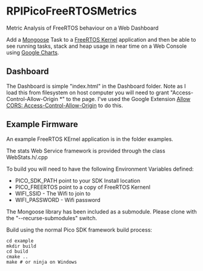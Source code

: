# RPIPicoFreeRTOSMetrics
Metric Analysis of FreeRTOS behaviour on a Web Dashboard

Add a [Mongoose](https://mongoose.ws/) Task to a [FreeRTOS Kernel](https://www.freertos.org/) application and then be able to see running tasks, stack and heap usage in near time on a Web Console using [Google Charts](https://developers.google.com/chart).


## Dashboard
The Dashboard is simple "index.html" in the Dashboard folder. Note as I load this from filesystem on host computer you will need to grant "Access-Control-Allow-Origin *" to the page. I've used the Google Extension [Allow CORS: Access-Control-Allow-Origin](https://chromewebstore.google.com/detail/allow-cors-access-control/lhobafahddgcelffkeicbaginigeejlf?hl=en) to do this.

## Example Firmware
An example FreeRTOS KErnel application is in the folder examples.

The stats Web Service framework is provided through the class WebStats.h/.cpp

To build you will need to have the following Environment Variables defined:
+ PICO_SDK_PATH point to your SDK Install location
+ PICO_FREERTOS point to a copy of FreeRTOS Kernenl
+ WIFI_SSID - The Wifi to join to
+ WIFI_PASSWORD - Wifi password

The Mongoose library has been included as a submodule. Please clone with the "--recurse-submodules" switch.

Build using the normal Pico SDK framework build process:
```
cd example
mkdir build
cd build
cmake ..
make # or ninja on Windows
```



